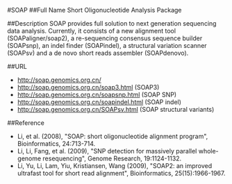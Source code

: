 #SOAP
##Full Name
Short Oligonucleotide Analysis Package

##Description
SOAP provides full solution to next generation sequencing data analysis. Currently, it consists of a new alignment tool (SOAPaligner/soap2), a re-sequencing consensus sequence builder (SOAPsnp), an indel finder (SOAPindel), a structural variation scanner (SOAPsv) and a de novo short reads assembler (SOAPdenovo).

##URL
* http://soap.genomics.org.cn/
* http://soap.genomics.org.cn/soap3.html (SOAP3)
* http://soap.genomics.org.cn/soapsnp.html (SOAP SNP)
* http://soap.genomics.org.cn/soapindel.html (SOAP indel)
* http://soap.genomics.org.cn/SOAPsv.html (SOAP structural variants)

##Reference
* Li, et al. (2008), "SOAP: short oligonucleotide alignment program", Bioinformatics, 24:713-714.
* Li, Li, Fang, et al. (2009), "SNP detection for massively parallel whole-genome resequencing", Genome Research, 19:1124-1132.
* Li, Yu, Li, Lam, Yiu, Kristiansen, Wang (2009), "SOAP2: an improved ultrafast tool for short read alignment", Bioinformatics, 25(15):1966-1967.

